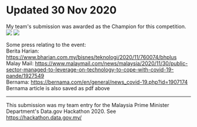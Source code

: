 # Updated 30 Nov 2020
 My team's submission was awarded as the Champion for this competition.
 <img src ='https://github.com/Lenardlim/lestari/blob/master/MAMPU%20Hackathon.png'> 
 <img src ='https://github.com/Lenardlim/lestari_2020/blob/master/lestari%20image.jpg'>
 
 Some press relating to the event:<br>
Berita Harian: https://www.bharian.com.my/bisnes/teknologi/2020/11/760074/bhplus <br>
Malay Mail: https://www.malaymail.com/news/malaysia/2020/11/30/public-sector-managed-to-leverage-on-technology-to-cope-with-covid-19-pande/1927549<br>
Bernama: https://bernama.com/en/general/news_covid-19.php?id=1907174<br>
Bernama article is also saved as pdf above
 


---

This submission was my team entry for the Malaysia Prime Minister Department's Data.gov Hackathon 2020. See https://hackathon.data.gov.my/
